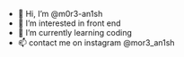 - 👋 Hi, I’m @m0r3-an1sh
- 👀 I’m interested in front end
- 🌱 I’m currently learning coding
- 📫 contact me on instagram @mor3_an1sh

<!---
m0r3-an1sh/m0r3-an1sh is a ✨ special ✨ repository because its `README.md` (this file) appears on your GitHub profile.
You can click the Preview link to take a look at your changes.
--->
